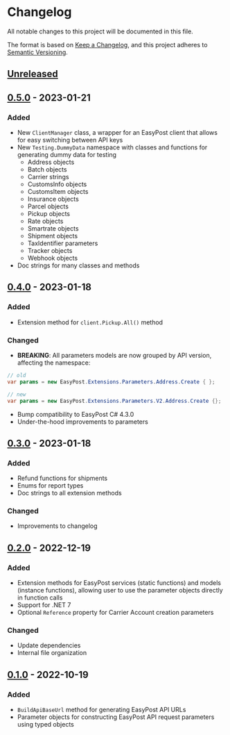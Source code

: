 # Changelog

All notable changes to this project will be documented in this file.

The format is based on [Keep a Changelog](https://keepachangelog.com/en/1.0.0/),
and this project adheres to [Semantic Versioning](https://semver.org/spec/v2.0.0.html).

## [Unreleased]

## [0.5.0] - 2023-01-21

### Added

- New `ClientManager` class, a wrapper for an EasyPost client that allows for easy switching between API keys
- New `Testing.DummyData` namespace with classes and functions for generating dummy data for testing
    - Address objects
    - Batch objects
    - Carrier strings
    - CustomsInfo objects
    - CustomsItem objects
    - Insurance objects
    - Parcel objects
    - Pickup objects
    - Rate objects
    - Smartrate objects
    - Shipment objects
    - TaxIdentifier parameters
    - Tracker objects
    - Webhook objects
- Doc strings for many classes and methods

## [0.4.0] - 2023-01-18

### Added

- Extension method for `client.Pickup.All()` method

### Changed

- **BREAKING**: All parameters models are now grouped by API version, affecting the namespace:

```csharp
// old
var params = new EasyPost.Extensions.Parameters.Address.Create { };

// new
var params = new EasyPost.Extensions.Parameters.V2.Address.Create {};
```

- Bump compatibility to EasyPost C# 4.3.0
- Under-the-hood improvements to parameters

## [0.3.0] - 2023-01-18

### Added

- Refund functions for shipments
- Enums for report types
- Doc strings to all extension methods

### Changed

- Improvements to changelog

## [0.2.0] - 2022-12-19

### Added

- Extension methods for EasyPost services (static functions) and models (instance functions), allowing user to use the
  parameter objects directly in function calls
- Support for .NET 7
- Optional `Reference` property for Carrier Account creation parameters

### Changed

- Update dependencies
- Internal file organization

## [0.1.0] - 2022-10-19

### Added

- `BuildApiBaseUrl` method for generating EasyPost API URLs
- Parameter objects for constructing EasyPost API request parameters using typed objects

[Unreleased]: https://github.com/nwithan8/easypost-extensions-dotnet/compare/0.5.0...HEAD

[0.5.0]: https://github.com/nwithan8/easypost-extensions-dotnet/compare/0.4.0...0.5.0

[0.4.0]: https://github.com/nwithan8/easypost-extensions-dotnet/compare/0.3.0...0.4.0

[0.3.0]: https://github.com/nwithan8/easypost-extensions-dotnet/compare/0.2.0...0.3.0

[0.2.0]: https://github.com/nwithan8/easypost-extensions-dotnet/compare/0.1.0...0.2.0

[0.1.0]: https://github.com/nwithan8/easypost-extensions-dotnet/releases/tag/0.1.0
